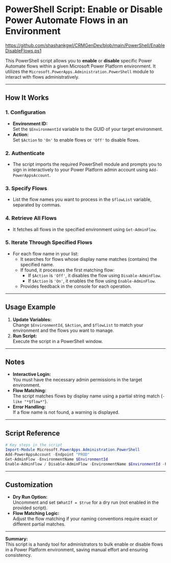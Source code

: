 # PowerShell Script: Enable or Disable Power Automate Flows in an Environment
https://github.com/shashankgwl/CRMGenDev/blob/main/PowerShell/EnableDisableFlows.ps1

This PowerShell script allows you to **enable** or **disable** specific Power Automate flows within a given Microsoft Power Platform environment. It utilizes the `Microsoft.PowerApps.Administration.PowerShell` module to interact with flows administratively.

---

## How It Works

### 1. **Configuration**
- **Environment ID:**  
  Set the `$EnvironmentId` variable to the GUID of your target environment.
- **Action:**  
  Set `$Action` to `'On'` to enable flows or `'Off'` to disable flows.

### 2. **Authenticate**
- The script imports the required PowerShell module and prompts you to sign in interactively to your Power Platform admin account using `Add-PowerAppsAccount`.

### 3. **Specify Flows**
- List the flow names you want to process in the `$flowList` variable, separated by commas.

### 4. **Retrieve All Flows**
- It fetches all flows in the specified environment using `Get-AdminFlow`.

### 5. **Iterate Through Specified Flows**
- For each flow name in your list:
  - It searches for flows whose display name matches (contains) the specified name.
  - If found, it processes the first matching flow:
    - If `$Action` is `'Off'`, it disables the flow using `Disable-AdminFlow`.
    - If `$Action` is `'On'`, it enables the flow using `Enable-AdminFlow`.
  - Provides feedback in the console for each operation.

---

## Usage Example

1. **Update Variables:**  
   Change `$EnvironmentId`, `$Action`, and `$flowList` to match your environment and the flows you want to manage.
2. **Run Script:**  
   Execute the script in a PowerShell window.

---

## Notes

- **Interactive Login:**  
  You must have the necessary admin permissions in the target environment.
- **Flow Matching:**  
  The script matches flows by display name using a partial string match (`-like "*$flow*"`).
- **Error Handling:**  
  If a flow name is not found, a warning is displayed.

---

## Script Reference

```powershell
# Key steps in the script
Import-Module Microsoft.PowerApps.Administration.PowerShell
Add-PowerAppsAccount -Endpoint "PROD"
Get-AdminFlow -EnvironmentName $EnvironmentId
Enable-AdminFlow / Disable-AdminFlow -EnvironmentName $EnvironmentId -FlowName ...
```

---

## Customization

- **Dry Run Option:**  
  Uncomment and set `$WhatIf = $true` for a dry run (not enabled in the provided script).
- **Flow Matching Logic:**  
  Adjust the flow matching if your naming conventions require exact or different partial matches.

---

**Summary:**  
This script is a handy tool for administrators to bulk enable or disable flows in a Power Platform environment, saving manual effort and ensuring consistency.